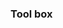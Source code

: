 ### Tool box 
<!--
 
[***Some javascript patterns***](https://github.com/Bik-Top/tool_box/tree/master/paterns)

[_Modul](https://github.com/Bik-Top/tool_box/blob/master/paterns/_Modul.js)

[_Fasad](https://github.com/Bik-Top/tool_box/blob/master/paterns/_Fasad.js)

[_Factory](https://github.com/Bik-Top/tool_box/blob/master/paterns/_Factory.js)

[_Mediator](https://github.com/Bik-Top/tool_box/blob/master/paterns/_Mediator.js)

[ _Singleton](https://github.com/Bik-Top/tool_box/blob/master/paterns/_Singleton.js)

==============
[ insert_style](https://github.com/Bik-Top/tool_box/blob/master/tools/insert_style.js)

[ attach_style_link](https://github.com/Bik-Top/tool_box/blob/master/tools/attach_style_link.js)

[ remove_nod](https://github.com/Bik-Top/tool_box/blob/master/tools/remove_nod.js)

==============
 [***my helps***](https://github.com/Bik-Top/tool_box/tree/master/simple) 

[ addClass](https://github.com/Bik-Top/tool_box/blob/master/simple/addClass.js)

[ addClass_removeClass_v2](https://github.com/Bik-Top/tool_box/blob/master/simple/addClass_removeClass_v2.js)

[bind](https://github.com/Bik-Top/tool_box/blob/master/simple/bind.js)

[ getCoordinates](https://github.com/Bik-Top/tool_box/blob/master/simple/getCoordinates.js)

[ hasClass](https://github.com/Bik-Top/tool_box/blob/master/simple/hasClass.js)

[ removeClass](https://github.com/Bik-Top/tool_box/blob/master/simple/removeClass.js)

 
-->
